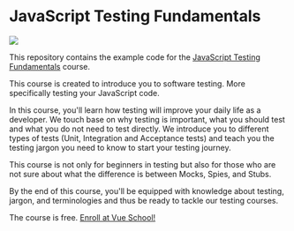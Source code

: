 # JavaScript Testing Fundamentals

[![](https://vueschool.s3.amazonaws.com/b53a499ce4a5797e377891bd4165cfd5/javascript-testing-fundamentals.png)](https://vueschool.io/courses/javascript-testing-fundamentals)

This repository contains the example code for the [JavaScript Testing Fundamentals](https://vueschool.io/courses/javascript-testing-fundamentals) course.


This course is created to introduce you to software testing. More specifically testing your JavaScript code.

In this course, you'll learn how testing will improve your daily life as a developer. We touch base on why testing is important, what you should test and what you do not need to test directly. We introduce you to different types of tests (Unit, Integration and Acceptance tests) and teach you the testing jargon you need to know to start your testing journey.

This course is not only for beginners in testing but also for those who are not sure about what the difference is between Mocks, Spies, and Stubs.

By the end of this course, you'll be equipped with knowledge about testing, jargon, and terminologies and thus be ready to tackle our testing courses.


The course is free. [Enroll at Vue School!](https://vueschool.io/courses/javascript-testing-fundamentals)
